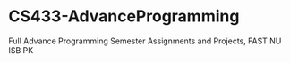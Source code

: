 # CS433-AdvanceProgramming
Full Advance Programming Semester Assignments and Projects, FAST NU ISB PK
